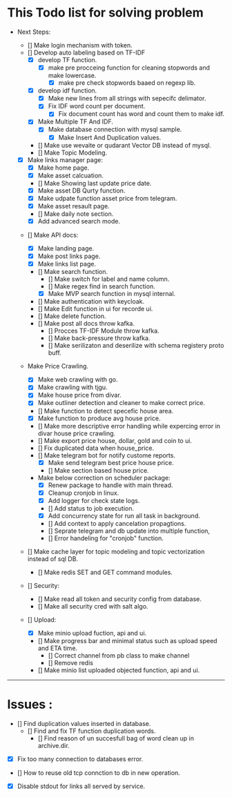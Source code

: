 # This Todo list for solving problem 
* Next Steps: 
    - [] Make login mechanism with token.   
    - [] Develop auto labeling based on TF-IDF
        - [x] develop TF function.
            - [x] make pre procceing function for cleaning stopwords and make lowercase.
                - [x] make pre check stopwords baaed on regexp lib.
        - [x] develop idf function.  
            - [x] Make new lines from all strings with sepecifc delimator.
            - [x] Fix IDF word count per document.  
                - [x] Fix document count has word and count them to make idf. 
        - [x] Make Multiple TF And IDF.
            - [x] Make database connection with mysql sample.
                - [x] Make Insert And Duplication values.
                
        - [] Make use wevaite or qudarant Vector DB instead of mysql.
        - [] Make Topic Modeling.
    
    - [x] Make links manager page:
        - [x] Make home page.
        - [x] Make asset calcuation.
        - [] Make Showing last update price date.
        - [x] Make asset DB Qurty function. 
        - [x] Make udpate function asset price from telegram.
        - [x] Make asset resault page.
        - [] Make daily note section.
        - [x] Add advanced search mode.

    - [] Make API docs: 
        - [x] Make landing page.
        - [x] Make post links page.
        - [x] Make links list page.
        - [] Make search function.
            - [] Make switch for label and name column.
            - [] Make regex find in search function.
            - [x] Make MVP search function in mysql internal. 
        - [] Make authentication with keycloak.
        - [] Make Edit function in ui for recorde ui. 
        - [] Make delete function.
        - [] Make post all docs throw kafka.
            - [] Procces TF-IDF Module throw kafka.
            - [] Make back-pressure throw kafka.
            - [] Make serilizaton and deserilize with schema registery proto buff.

    - Make Price Crawling.
        - [x] Make web crawling with go.
        - [x] Make crawling with tjgu.
        - [x] Make house price from divar.
        - [x] Make outliner detection and cleaner to make correct price.
        - [] Make function to detect specefic house area.
        - [x] Make function to produce avg house price. 
        - [] Make more descriptive error handling while expercing error in divar house price crawling.
        - [] Make export price house, dollar, gold and coin to ui.
        - [] Fix duplicated data when house_price.
        - [] Make telegram bot for notify custome reports.
            - [x] Make send telegram best price house price.
            - [] Make section based house price.
        - Make below correction on scheduler package: 
            - [x] Renew package to handle with main thread.
            - [x] Cleanup cronjob in linux. 
            - [x] Add logger for check state logs.
            - [] Add status to job execution.
            - [x] Add concurrency state for run all task in background.
            - [] Add context to apply cancelation propagtions.
            - [] Seprate telegram and db update into multiple function,
            - [] Error handeling for "cronjob" function.


    - [] Make cache layer for topic modeling and topic vectorization instead of sql DB.
        - [] Make redis SET and GET command modules.

    - [] Security:
        - [] Make read all token and security config from database.
        - [] Make all security cred with salt algo.

    - [] Upload: 
        - [x] Make minio upload fuction, api and ui. 
        - [] Make progress bar and minimal status such as upload speed and ETA time.
            - [] Correct channel from pb class to make channel
            - [] Remove redis 
        - [] Make minio list uploaded objected function, api and ui. 
---
# Issues : 
- [] Find duplication values inserted in database.
    - [] Find and fix TF function duplication words.
        - [] Find reason of un succesfull bag of word clean up in archive.dir.
- [x] Fix too many connection to databases error.
- [] How to reuse old tcp connction to db in new operation.
- [x] Disable stdout for links all served by service.